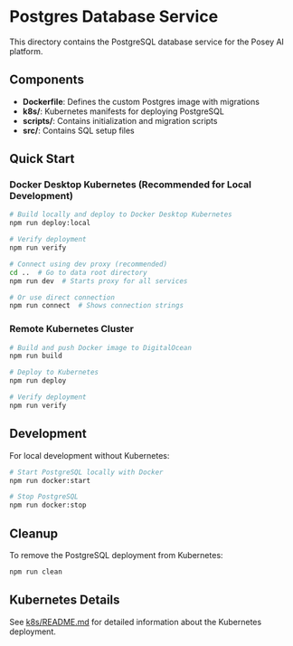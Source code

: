 # Postgres Database Service

This directory contains the PostgreSQL database service for the Posey AI platform.

## Components

- **Dockerfile**: Defines the custom Postgres image with migrations
- **k8s/**: Kubernetes manifests for deploying PostgreSQL
- **scripts/**: Contains initialization and migration scripts
- **src/**: Contains SQL setup files

## Quick Start

### Docker Desktop Kubernetes (Recommended for Local Development)

```bash
# Build locally and deploy to Docker Desktop Kubernetes
npm run deploy:local

# Verify deployment
npm run verify

# Connect using dev proxy (recommended)
cd ..  # Go to data root directory
npm run dev  # Starts proxy for all services

# Or use direct connection
npm run connect  # Shows connection strings
```

### Remote Kubernetes Cluster

```bash
# Build and push Docker image to DigitalOcean
npm run build

# Deploy to Kubernetes
npm run deploy

# Verify deployment
npm run verify
```

## Development

For local development without Kubernetes:

```bash
# Start PostgreSQL locally with Docker
npm run docker:start

# Stop PostgreSQL
npm run docker:stop
```

## Cleanup

To remove the PostgreSQL deployment from Kubernetes:

```bash
npm run clean
```

## Kubernetes Details

See [k8s/README.md](k8s/README.md) for detailed information about the Kubernetes deployment. 